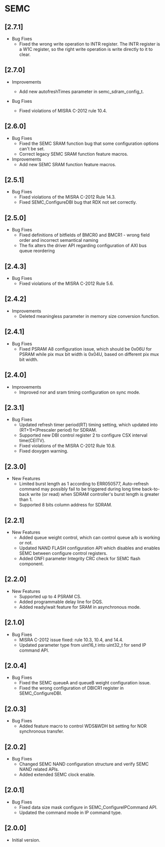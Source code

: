 # SEMC

## [2.7.1]

- Bug Fixes
  - Fixed the wrong write operation to INTR register. The INTR register is a W1C register, so the right write
    operation is write directly to it to clear.

## [2.7.0]

- Improvements

  - Add new autofreshTimes parameter in semc_sdram_config_t.

- Bug Fixes

  - Fixed violations of MISRA C-2012 rule 10.4.

## [2.6.0]

- Bug Fixes
  - Fixed the SEMC SRAM function bug that some configuration options can't be set.
  - Correct legacy SEMC SRAM function feature macros.
- Improvements
  - Add new SEMC SRAM function feature macros.

## [2.5.1]

- Bug Fixes
  - Fixed violations of the MISRA C-2012 Rule 14.3.
  - Fixed SEMC_ConfigureDBI bug that RDX not set correctly.

## [2.5.0]

- Bug Fixes
  - Fixed definitions of bitfields of BMCR0 and BMCR1 - wrong field order and incorrect semantical naming
  - The fix alters the driver API regarding configuration of AXI bus queue reordering

## [2.4.3]

- Bug Fixes
  - Fixed violations of the MISRA C-2012 Rule 5.6.

## [2.4.2]

- Improvements
  - Deleted meaningless parameter in memory size conversion function.

## [2.4.1]

- Bug Fixes
  - Fixed PSRAM A8 configuration issue, which should be 0x06U for PSRAM while pix mux bit width is 0x04U, based on different pix mux bit width.

## [2.4.0]

- Improvements
  - Improved nor and sram timing configuration on sync mode.

## [2.3.1]

- Bug Fixes
  - Updated refresh timer period(RT) timing setting, which updated into (RT+1)*(Prescaler period) for SDRAM.
  - Supported new DBI control register 2 to configure CSX interval time(CEITV).
  - Fixed violations of the MISRA C-2012 Rule 10.8.
  - Fixed doxygen warning.

## [2.3.0]

- New Features
  - Limited burst length as 1 according to ERR050577, Auto-refresh command may possibly fail to be triggered during long time back-to-back write (or read) when SDRAM controller's burst length is greater than 1.
  - Supported 8 bits column address for SDRAM.

## [2.2.1]

- New Features
  - Added queue weight control, which can control queue a/b is working or not.
  - Updated NAND FLASH configuration API which disables and enables SEMC between configure control registers.
  - Added ONFI parameter Integrity CRC check for SEMC flash component.

## [2.2.0]

- New Features
  - Supported up to 4 PSRAM CS.
  - Added programmable delay line for DQS.
  - Added ready/wait feature for SRAM in asynchronous mode.

## [2.1.0]

- Bug Fixes
  - MISRA C-2012 issue fixed: rule 10.3, 10.4, and 14.4.
  - Updated parameter type from uint16_t into uint32_t for send IP command API.

## [2.0.4]

- Bug Fixes
  - Fixed the SEMC queueA and queueB weight configuration issue.
  - Fixed the wrong configuration of DBICR1 register in SEMC_ConfigureDBI.

## [2.0.3]

- Bug Fixes
  - Added feature macro to control WDS&WDH bit setting for NOR synchronous transfer.

## [2.0.2]

- Bug Fixes
  - Changed SEMC NAND configuration structure and verify SEMC NAND related APIs.
  - Added extended SEMC clock enable.

## [2.0.1]

- Bug Fixes
  - Fixed data size mask configure in SEMC_ConfigureIPCommand API.
  - Updated the command mode in IP command type.

## [2.0.0]

- Initial version.
